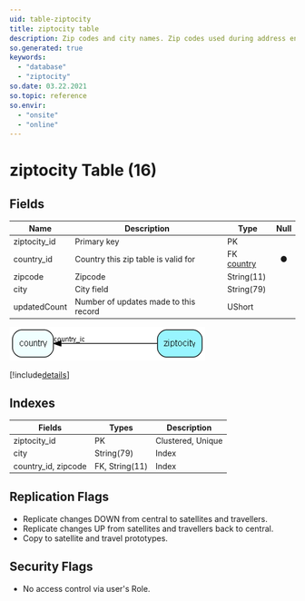 ```yaml
---
uid: table-ziptocity
title: ziptocity table
description: Zip codes and city names. Zip codes used during address entry. You will find more information about addressformat on http://techdoc.superoffice.com 
so.generated: true
keywords:
  - "database"
  - "ziptocity"
so.date: 03.22.2021
so.topic: reference
so.envir:
  - "onsite"
  - "online"
---
```


# ziptocity Table (16)

## Fields

| Name | Description | Type | Null |
|------|-------------|------|:----:|
|ziptocity\_id|Primary key|PK| |
|country\_id|Country this zip table is valid for|FK [country](country.md)|&#x25CF;|
|zipcode|Zipcode|String(11)| |
|city|City field|String(79)| |
|updatedCount|Number of updates made to this record|UShort| |


![ziptocity table relationship diagram](./media/ziptocity.png)

[!include[details](./includes/ziptocity.md)]

## Indexes

| Fields | Types | Description |
|--------|-------|-------------|
|ziptocity\_id |PK |Clustered, Unique |
|city |String(79) |Index |
|country\_id, zipcode |FK, String(11) |Index |

## Replication Flags

* Replicate changes DOWN from central to satellites and travellers.
* Replicate changes UP from satellites and travellers back to central.
* Copy to satellite and travel prototypes.

## Security Flags

* No access control via user's Role.

